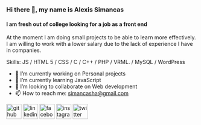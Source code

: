 ### Hi there 👋, my name is Alexis Simancas
#### I am fresh out of college looking for a job as a front end

At the moment I am doing small projects to be able to learn more effectively. I am willing to work with a lower salary due to the lack of experience I have in companies.

Skills: JS / HTML 5 / CSS / C / C++ / PHP / VRML. / MySQL / WordPress

- 🔭 I’m currently working on Personal projects 
- 🌱 I’m currently learning JavaScript 
- 👯 I’m looking to collaborate on Web development 
- 📫 How to reach me: simancasha@gmail.com 


[<img src='https://cdn.jsdelivr.net/npm/simple-icons@3.0.1/icons/github.svg' alt='github' height='40'>](https://github.com/Chalexor)  [<img src='https://cdn.jsdelivr.net/npm/simple-icons@3.0.1/icons/linkedin.svg' alt='linkedin' height='40'>](https://www.linkedin.com/in/chalexor/)  [<img src='https://cdn.jsdelivr.net/npm/simple-icons@3.0.1/icons/facebook.svg' alt='facebook' height='40'>](https://www.facebook.com/SimancasAlexis/)  [<img src='https://cdn.jsdelivr.net/npm/simple-icons@3.0.1/icons/instagram.svg' alt='instagram' height='40'>](https://www.instagram.com/chalexor/)  [<img src='https://cdn.jsdelivr.net/npm/simple-icons@3.0.1/icons/twitter.svg' alt='twitter' height='40'>](https://twitter.com/Chalexor)  

